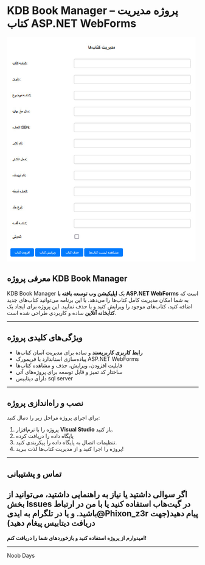 # KDB Book Manager – پروژه مدیریت کتاب ASP.NET WebForms

![دموی پروژه](./demo.jpg)

## معرفی پروژه KDB Book Manager

KDB Book Manager یک **اپلیکیشن وب توسعه یافته با ASP.NET WebForms** است که به شما امکان مدیریت کامل کتاب‌ها را می‌دهد. با این برنامه می‌توانید کتاب‌های جدید اضافه کنید، کتاب‌های موجود را ویرایش کنید و یا حذف نمایید. این پروژه برای ایجاد یک **کتابخانه آنلاین** ساده و کاربردی طراحی شده است.

---

## ویژگی‌های کلیدی پروژه

- **رابط کاربری کاربرپسند** و ساده برای مدیریت آسان کتاب‌ها  
- پیاده‌سازی استاندارد با فریمورک ASP.NET WebForms  
- قابلیت افزودن، ویرایش، حذف و مشاهده کتاب‌ها  
- ساختار کد تمیز و قابل توسعه برای پروژه‌های آتی
- دارای دیتابیس sql server
---

## نصب و راه‌اندازی پروژه

برای اجرای پروژه مراحل زیر را دنبال کنید:

1. پروژه را با نرم‌افزار **Visual Studio** باز کنید.  
2. پایگاه داده را دریافت کرده 
3. تنظیمات اتصال به پایگاه داده را پیکربندی کنید.  
4. پروژه را اجرا کنید و از مدیریت کتاب‌ها لذت ببرید!


---

## تماس و پشتیبانی

اگر سوالی داشتید یا نیاز به راهنمایی داشتید، می‌توانید از بخش Issues در گیت‌هاب استفاده کنید یا با من در ارتباط باشید.
و یا در تلگرام به ایدی@Phixon_z3r پیام دهید(جهت دریافت دیتابیس پیغام دهید)
---

**امیدوارم از پروژه استفاده کنید و بازخوردهای شما را دریافت کنم!**

---

<div ="center">Noob Days</div>
